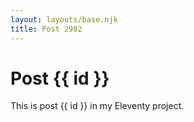 ```yaml
---
layout: layouts/base.njk
title: Post 2982
---
```


# Post {{ id }}

This is post {{ id }} in my Eleventy project.

